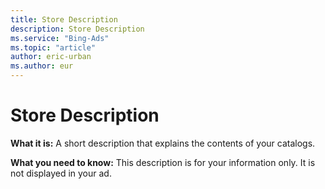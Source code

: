 ```yaml
---
title: Store Description
description: Store Description
ms.service: "Bing-Ads"
ms.topic: "article"
author: eric-urban
ms.author: eur
---
```


# Store Description

**What it is:**  A short description that explains the contents of your catalogs.

**What you need to know:**  This description is for your information only. It is not displayed in your ad.


